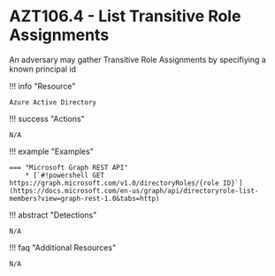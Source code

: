 # AZT106.4 - List Transitive Role Assignments

An adversary may gather Transitive Role Assignments by specifiying a known principal id

!!! info "Resource" 

	Azure Active Directory

!!! success "Actions"

	N/A

!!! example "Examples"

    === "Microsoft Graph REST API"	
		* [`#!powershell GET https://graph.microsoft.com/v1.0/directoryRoles/{role ID}`](https://docs.microsoft.com/en-us/graph/api/directoryrole-list-members?view=graph-rest-1.0&tabs=http)


!!! abstract "Detections"

	N/A

!!! faq "Additional Resources"

	N/A
